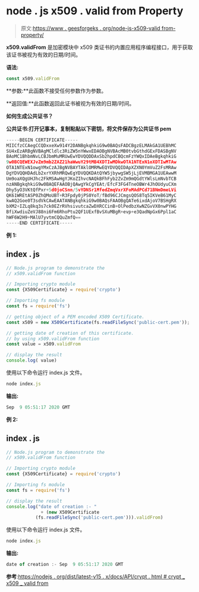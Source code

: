# node . js x509 . valid from Property

> 原文:[https://www . geesforgeks . org/node-js-x509-valid from-property/](https://www.geeksforgeeks.org/node-js-x509-validfrom-property/)

**x509.validFrom** 是加密模块中 x509 类证书的内置应用程序编程接口，用于获取该证书被视为有效的日期/时间。

**语法:**

```js
const x509.validFrom
```

**参数:**此函数不接受任何参数作为参数。

**返回值:**此函数返回此证书被视为有效的日期/时间。

**如何生成公共证书？**

**公共证书:**打开记事本，复制粘贴以下密钥，将文件保存为**公共证书 pem**

```js
-----BEGIN CERTIFICATE-----
MIICfzCCAegCCQDxxeXw914Y2DANBgkqhkiG9w0BAQsFADCBgzELMAkGA1UEBhMC
SU4xEzARBgNVBAgMCldlc3RiZW5nYWwxEDAOBgNVBAcMB0tvbGthdGExFDASBgNV
BAoMC1BhbmNvLCBJbmMuMRUwEwYDVQQDDAxSb2hpdCBQcmFzYWQxIDAeBgkqhkiG
9w0BCQEWEXJvZm9mb2ZAZ21haWwuY29tMB4XDTIwMDkwOTA1NTExN1oXDTIwMTAw
OTA1NTExN1owgYMxCzAJBgNVBAYTAklOMRMwEQYDVQQIDApXZXN0YmVuZ2FsMRAw
DgYDVQQHDAdLb2xrYXRhMRQwEgYDVQQKDAtQYW5jbywgSW5jLjEVMBMGA1UEAwwM
Um9oaXQgUHJhc2FkMSAwHgYJKoZIhvcNAQkBFhFyb2ZvZm9mQGdtYWlsLmNvbTCB
nzANBgkqhkiG9w0BAQEFAAOBjQAwgYkCgYEAt/EfcF3FG4TneOBWr4JhOUdyuCXm
Dhy5yO3VKtQfPxr+5d0joCSnn/5vYDNSr1MfedZmqVxrXFoMAdPCd71BNmDmeLVi
QK61WREtASP0ZhQMoUBT+R3Fpdy0jPS0YoT/fBd96CJCmgsQOS8Tq5IKVeB61MyC
kwAQ2Goe0T3sdVkCAwEAATANBgkqhkiG9w0BAQsFAAOBgQATe6ixdAjoV7BSHgRX
bXM2+IZLq8kq3s7ck0EZrRVhsivutcaZwDXRCCinB+OlPedbzXwNZGvVX0nwPYHG
BfiXwdiuZeVJ88ni6Fm6RhoPtu2QF1UExfBvSXuMBgR+evp+e3QadNpGx6Ppl1aC
hWF6W2H9+MAlU7yvtmCQQuZmfQ==
-----END CERTIFICATE-----
```

**例 1:**

## index . js

```js
// Node.js program to demonstrate the  
// x509.validFrom function

// Importing crypto module
const {X509Certificate} = require('crypto')

// Importing fs module
const fs = require('fs')

// getting object of a PEM encoded X509 Certificate. 
const x509 = new X509Certificate(fs.readFileSync('public-cert.pem'));

// getting date of creation of this certificate.
// by using x509.validFrom function
const value = x509.validFrom

// display the result
console.log( value)
```

使用以下命令运行 index.js 文件。

```js
node index.js
```

**输出:**

```js
Sep  9 05:51:17 2020 GMT
```

**例 2:**

## index . js

```js
// Node.js program to demonstrate the  
// x509.validFrom function

// Importing crypto module
const {X509Certificate} = require('crypto')

// Importing fs module
const fs = require('fs')

// display the result
console.log("date of creation :- " 
             + (new X509Certificate
           (fs.readFileSync('public-cert.pem'))).validFrom)
```

使用以下命令运行 index.js 文件。

```js
node index.js
```

**输出:**

```js
date of creation :- Sep  9 05:51:17 2020 GMT
```

**参考**:[https://nodejs . org/dist/latest-v15 . x/docs/API/crypt . html # crypt _ x509 _ valid from](https://nodejs.org/dist/latest-v15.x/docs/api/crypto.html#crypto_x509_validfrom)